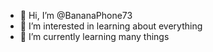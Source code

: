 - 👋 Hi, I’m @BananaPhone73
- 👀 I’m interested in learning about everything
- 🌱 I’m currently learning many things

<!---
BananaPhone73/BananaPhone73 is a ✨ special ✨ repository because its `README.md` (this file) appears on your GitHub profile.
You can click the Preview link to take a look at your changes.
--->

